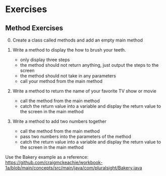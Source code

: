 # Exercises

## Method Exercises

0. Create a class called methods and add an empty main method

1. Write a method to display the how to brush your teeth.
   - only display three steps
   - the method should not return anything, just output the steps to the screen
   - the method should not take in any parameters
   - call your method from the main method   
2. Write a method to return the name of your favorite TV show or movie
   - call the method from the main method
   - catch the return value into a variable and display the return value to the screen in the main method
3. Write a method to add two numbers together
   - call the method from the main method
   - pass two numbers into the parameters of the method
   - catch the return value into a variable and display the return value to the screen in the main method

Use the Bakery example as a reference:
https://github.com/craigmckeachie/workbook-1a/blob/main/concepts/src/main/java/com/pluralsight/Bakery.java